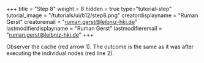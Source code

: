 +++
title = "Step 8"
weight = 8
hidden = true
type="tutorial-step"
tutorial_image = "/tutorials/ui/b12/step8.png"
creatordisplayname = "Ruman Gerst"
creatoremail = "ruman.gerst@leibniz-hki.de"
lastmodifierdisplayname = "Ruman Gerst"
lastmodifieremail = "ruman.gerst@leibniz-hki.de"
+++

Observer the cache (red arrow 1). The outcome is the same as it was after executing the individual nodes (red line 2).